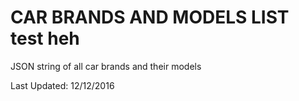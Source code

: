 CAR BRANDS AND MODELS LIST test heh
=============

JSON string of all car brands and their models

Last Updated: 12/12/2016
